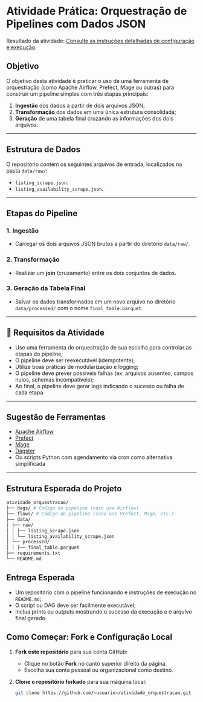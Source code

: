 # Atividade Prática: Orquestração de Pipelines com Dados JSON

Resultado da atividade: [Consulte as instruções detalhadas de configuração e execução](INSTRUCTIONS.md).

## Objetivo

O objetivo desta atividade é praticar o uso de uma ferramenta de orquestração (como Apache Airflow, Prefect, Mage ou outras) para construir um pipeline simples com três etapas principais:

1. **Ingestão** dos dados a partir de dois arquivos JSON;
2. **Transformação** dos dados em uma única estrutura consolidada;
3. **Geração** de uma tabela final cruzando as informações dos dois arquivos.

---

## Estrutura de Dados

O repositório contém os seguintes arquivos de entrada, localizados na pasta `data/raw/`:

- `listing_scrape.json`.
- `listing_availability_scrape.json`.

---

## Etapas do Pipeline

### 1. Ingestão
- Carregar os dois arquivos JSON brutos a partir do diretório `data/raw/`.

### 2. Transformação
- Realizar um **join** (cruzamento) entre os dois conjuntos de dados.


### 3. Geração da Tabela Final
- Salvar os dados transformados em um novo arquivo no diretório `data/processed/` com o nome `final_table.parquet`.

---

## 🧪 Requisitos da Atividade

- Use uma ferramenta de orquestração de sua escolha para controlar as etapas do pipeline;
- O pipeline deve ser reexecutável (idempotente);
- Utilize boas práticas de modularização e logging;
- O pipeline deve prever possíveis falhas (ex: arquivos ausentes, campos nulos, schemas incompatíveis);
- Ao final, o pipeline deve gerar logs indicando o sucesso ou falha de cada etapa.

---

## Sugestão de Ferramentas

- [Apache Airflow](https://airflow.apache.org/)
- [Prefect](https://www.prefect.io/)
- [Mage](https://www.mage.ai/)
- [Dagster](https://dagster.io/)
- Ou scripts Python com agendamento via cron como alternativa simplificada

---

## Estrutura Esperada do Projeto

   ```bash
atividade_orquestracao/
├── dags/ # Código do pipeline (caso use Airflow)
├── flows/ # Código do pipeline (caso use Prefect, Mage, etc.)
├── data/
│ ├── raw/
│ │ ├── listing_scrape.json
│ │ └── listing_availability_scrape.json
│ └── processed/
│ │ ├── final_table.parquet
├── requirements.txt
└── README.md
   ```

## Entrega Esperada

- Um repositório com o pipeline funcionando e instruções de execução no `README.md`;
- O script ou DAG deve ser facilmente executável;
- Inclua prints ou outputs mostrando o sucesso da execução e o arquivo final gerado.


## Como Começar: Fork e Configuração Local

1. **Fork este repositório** para sua conta GitHub:
   - Clique no botão **Fork** no canto superior direito da página.
   - Escolha sua conta pessoal ou organizacional como destino.

2. **Clone o repositório forkado** para sua máquina local:

   ```bash
   git clone https://github.com/<usuario>/atividade_orquestracao.git
   ```

